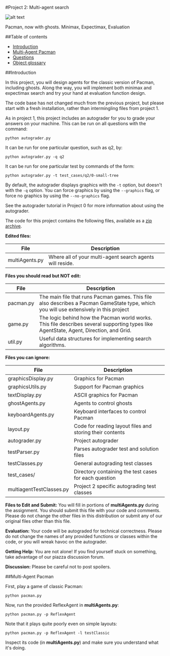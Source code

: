 #Project 2: Multi-agent search 

![alt text](https://s3-us-west-2.amazonaws.com/cs188websitecontent/projects/release/multiagent/v1/004/pacman_multi_agent.png "Pacman")

Pacman, now with ghosts.
Minimax, Expectimax,
Evaluation

##Table of contents
 * [Introduction](#introduction)
 * [Multi-Agent Pacman](#multi-agent-pacman)
 * [Questions](#questions)
 * [Object glossary](#object-glossary)

##Introduction

In this project, you will design agents for the classic version of Pacman, including ghosts. Along the way, you will implement both minimax and expectimax search and try your hand at evaluation function design.

The code base has not changed much from the previous project, but please start with a fresh installation, rather than intermingling files from project 1.

As in project 1, this project includes an autograder for you to grade your answers on your machine. This can be run on all questions with the command:

    python autograder.py
  
It can be run for one particular question, such as q2, by:

    python autograder.py -q q2
    
It can be run for one particular test by commands of the form:

    python autograder.py -t test_cases/q2/0-small-tree
    
By default, the autograder displays graphics with the `-t` option, but doesn't with the `-q` option. You can force graphics by using the `--graphics` flag, or force no graphics by using the `--no-graphics` flag.

See the autograder tutorial in Project 0 for more information about using the autograder.

The code for this project contains the following files, available as a [zip archive](https://s3-us-west-2.amazonaws.com/cs188websitecontent/projects/release/multiagent/v1/004/multiagent.zip).

**Edited files:**

|   File   |  Description   |
|----------|----------------|
|multiAgents.py	|Where all of your multi-agent search agents will reside.|

**Files you should read but NOT edit:**

|   File   |  Description   |
|----------|----------------|
|pacman.py	|The main file that runs Pacman games. This file also describes a Pacman GameState type, which you will use extensively in this project|
|game.py	|The logic behind how the Pacman world works. This file describes several supporting types like AgentState, Agent, Direction, and Grid.|
|util.py	|Useful data structures for implementing search algorithms.|

**Files you can ignore:**

|   File   |  Description   |
|----------|----------------|
|graphicsDisplay.py	|Graphics for Pacman|
|graphicsUtils.py	|Support for Pacman graphics|
|textDisplay.py	|ASCII graphics for Pacman|
|ghostAgents.py	|Agents to control ghosts|
|keyboardAgents.py	|Keyboard interfaces to control Pacman|
|layout.py	|Code for reading layout files and storing their contents|
|autograder.py	|Project autograder|
|testParser.py	|Parses autograder test and solution files|
|testClasses.py	|General autograding test classes|
|test_cases/	|Directory containing the test cases for each question|
|multiagentTestClasses.py	|Project 2 specific autograding test classes|

**Files to Edit and Submit:** You will fill in portions of **multiAgents.py** during the assignment. You should submit this file with your code and comments. Please do not change the other files in this distribution or submit any of our original files other than this file.

**Evaluation:** Your code will be autograded for technical correctness. Please do not change the names of any provided functions or classes within the code, or you will wreak havoc on the autograder.

**Getting Help:** You are not alone! If you find yourself stuck on something, take advantage of our piazza discussion forum.

**Discussion:** Please be careful not to post spoilers.

##Multi-Agent Pacman

First, play a game of classic Pacman:

    python pacman.py
    
Now, run the provided ReflexAgent in **multiAgents.py**:

    python pacman.py -p ReflexAgent

Note that it plays quite poorly even on simple layouts:

    python pacman.py -p ReflexAgent -l testClassic

Inspect its code (in **multiAgents.py**) and make sure you understand what it's doing.
